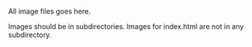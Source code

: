 All image files goes here.

Images should be in subdirectories. Images for index.html are not in any subdirectory.
